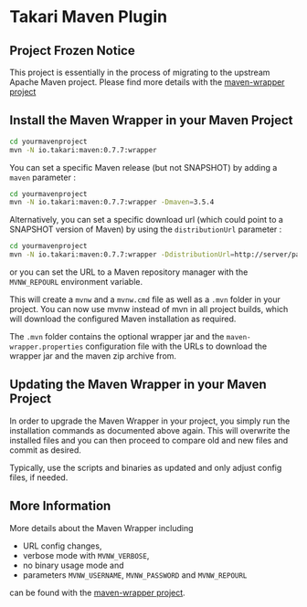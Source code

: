 # Takari Maven Plugin

## Project Frozen Notice

This project is essentially in the process of migrating to the upstream Apache
Maven project. Please find more details with the
[maven-wrapper project](https://github.com/takari/maven-wrapper)

## Install the Maven Wrapper in your Maven Project

```bash
cd yourmavenproject
mvn -N io.takari:maven:0.7.7:wrapper
```

You can set a specific Maven release (but not SNAPSHOT) by adding a `maven`
parameter :

```bash
cd yourmavenproject
mvn -N io.takari:maven:0.7.7:wrapper -Dmaven=3.5.4
```

Alternatively, you can set a specific download url (which could point to a
SNAPSHOT version of Maven) by using the `distributionUrl` parameter :

```bash
cd yourmavenproject
mvn -N io.takari:maven:0.7.7:wrapper -DdistributionUrl=http://server/path/to/maven/distro.zip
```

or you can set the URL to a Maven repository manager with the `MVNW_REPOURL`
environment variable.

This will create a `mvnw` and a `mvnw.cmd` file as well as a `.mvn` folder in
your project. You can now use mvnw instead of mvn in all project builds, which
will download the configured Maven installation as required.

The `.mvn` folder contains the optional wrapper jar and the
`maven-wrapper.properties` configuration file with the URLs to download the
wrapper jar and the maven zip archive from.

## Updating the Maven Wrapper in your Maven Project

In order to upgrade the Maven Wrapper in your project, you simply run the
installation commands as documented above again. This will overwrite the
installed files and you can then proceed to compare old and new files and commit
as desired.

Typically, use the scripts and binaries as updated and only adjust config files,
if needed.

## More Information

More details about the Maven Wrapper including

- URL config changes,
- verbose mode with `MVNW_VERBOSE`,
- no binary usage mode and 
- parameters `MVNW_USERNAME`, `MVNW_PASSWORD` and `MVNW_REPOURL`

can be found with the
[maven-wrapper project](https://github.com/takari/maven-wrapper).
